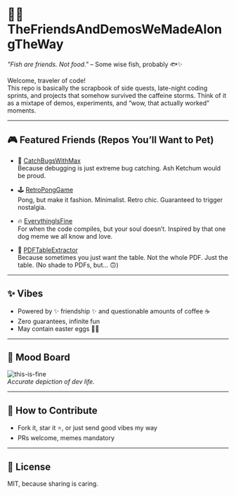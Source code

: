 # 🌊🐠 TheFriendsAndDemosWeMadeAlongTheWay
*"Fish are friends. Not food."* – Some wise fish, probably 🐟✨

Welcome, traveler of code!  
This repo is basically the scrapbook of side quests, late-night coding sprints, and projects that somehow survived the caffeine storms. Think of it as a mixtape of demos, experiments, and “wow, that actually worked” moments.

---

## 🎮 Featured Friends (Repos You’ll Want to Pet)
- 🐛 [CatchBugsWithMax](https://github.com/Manaiakalani/CatchBugsWithMax)  
   Because debugging is just extreme bug catching. Ash Ketchum would be proud.  

- 🕹️ [RetroPongGame](https://github.com/Manaiakalani/RetroPongGame)  
   Pong, but make it fashion. Minimalist. Retro chic. Guaranteed to trigger nostalgia.  

- 🔥 [EverythingIsFine](https://github.com/Manaiakalani/EverythingIsFine)  
   For when the code compiles, but your soul doesn’t. Inspired by that one dog meme we all know and love.  

- 📑 [PDFTableExtractor](https://github.com/Manaiakalani/PDFTableExtractor)  
   Because sometimes you just want the table. Not the whole PDF. Just the table. (No shade to PDFs, but… 🙃)  

---

## ✨ Vibes
- Powered by ✨ friendship ✨ and questionable amounts of coffee ☕  
- Zero guarantees, infinite fun  
- May contain easter eggs 🥚🐇  

---

## 📸 Mood Board
![this-is-fine](https://media.giphy.com/media/3o6ZsYm5P38N2WZ8Ws/giphy.gif)  
*Accurate depiction of dev life.*

---

## 🚀 How to Contribute
- Fork it, star it ⭐, or just send good vibes my way  
- PRs welcome, memes mandatory  

---

## 📜 License
MIT, because sharing is caring.
